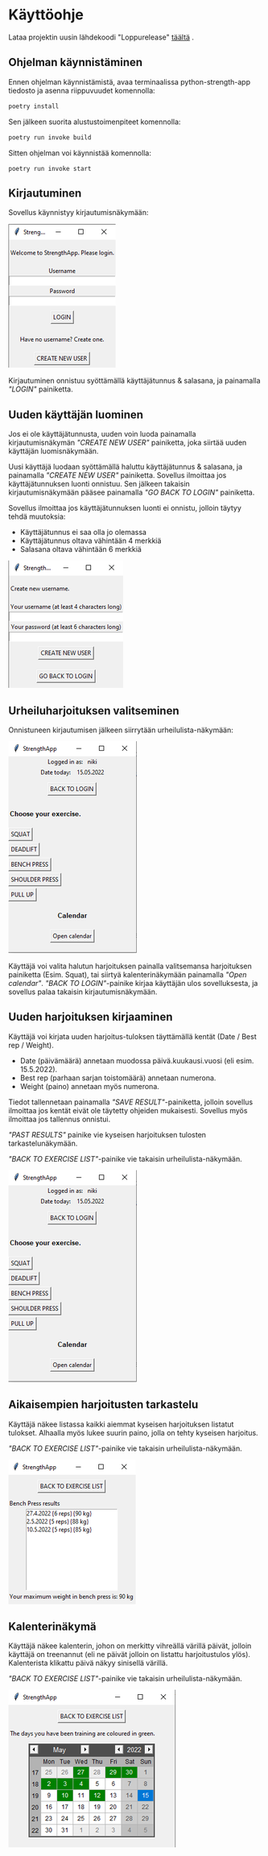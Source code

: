 # Käyttöohje

Lataa projektin uusin lähdekoodi "Loppurelease" [täältä](https://github.com/nikihietala/ot-harjoitustyo/releases) .

## Ohjelman käynnistäminen

Ennen ohjelman käynnistämistä, avaa terminaalissa python-strength-app tiedosto ja asenna riippuvuudet komennolla:

```bash
poetry install
```

Sen jälkeen suorita alustustoimenpiteet komennolla:

```bash
poetry run invoke build
```

Sitten ohjelman voi käynnistää komennolla:

```
poetry run invoke start
```

## Kirjautuminen

Sovellus käynnistyy kirjautumisnäkymään:

![](./kuvat/kirjautumisnakyma.png)

Kirjautuminen onnistuu syöttämällä käyttäjätunnus & salasana, ja painamalla _"LOGIN"_ painiketta.

## Uuden käyttäjän luominen

Jos ei ole käyttäjätunnusta, uuden voin luoda painamalla kirjautumisnäkymän _"CREATE NEW USER"_ painiketta, joka siirtää uuden käyttäjän luomisnäkymään.

Uusi käyttäjä luodaan syöttämällä haluttu käyttäjätunnus & salasana, ja painamalla _"CREATE NEW USER"_ painiketta. Sovellus ilmoittaa jos käyttäjätunnuksen luonti onnistuu.
Sen jälkeen takaisin kirjautumisnäkymään pääsee painamalla _"GO BACK TO LOGIN"_ painiketta.

Sovellus ilmoittaa jos käyttäjätunnuksen luonti ei onnistu, jolloin täytyy tehdä muutoksia:
- Käyttäjätunnus ei saa olla jo olemassa
- Käyttäjätunnus oltava vähintään 4 merkkiä
- Salasana oltava vähintään 6 merkkiä

![](./kuvat/uudenkayttajanluonti.png)

## Urheiluharjoituksen valitseminen

Onnistuneen kirjautumisen jälkeen siirrytään urheilulista-näkymään:

![](./kuvat/urheilulista.png)

Käyttäjä voi valita halutun harjoituksen painalla valitsemansa harjoituksen painiketta (Esim. Squat), tai siirtyä kalenterinäkymään painamalla _"Open calendar"_. 
_"BACK TO LOGIN"_-painike kirjaa käyttäjän ulos sovelluksesta, ja sovellus palaa takaisin kirjautumisnäkymään.

## Uuden harjoituksen kirjaaminen

Käyttäjä voi kirjata uuden harjoitus-tuloksen täyttämällä kentät (Date / Best rep / Weight). 
- Date (päivämäärä) annetaan muodossa päivä.kuukausi.vuosi (eli esim. 15.5.2022). 
- Best rep (parhaan sarjan toistomäärä) annetaan numerona. 
- Weight (paino) annetaan myös numerona. 

Tiedot tallennetaan painamalla _"SAVE RESULT"_-painiketta, jolloin sovellus ilmoittaa jos kentät eivät ole täytetty ohjeiden mukaisesti. Sovellus myös ilmoittaa jos tallennus onnistui. 

_"PAST RESULTS"_ painike vie kyseisen harjoituksen tulosten tarkastelunäkymään. 

_"BACK TO EXERCISE LIST"_-painike vie takaisin urheilulista-näkymään.

![](./kuvat/uusikyykkyharjoitus.png)

## Aikaisempien harjoitusten tarkastelu

Käyttäjä näkee listassa kaikki aiemmat kyseisen harjoituksen listatut tulokset. Alhaalla myös lukee suurin paino, jolla on tehty kyseisen harjoitus. 

_"BACK TO EXERCISE LIST"_-painike vie takaisin urheilulista-näkymään.

![](./kuvat/aikaisemmatharjoitukset.png)

## Kalenterinäkymä

Käyttäjä näkee kalenterin, johon on merkitty vihreällä värillä päivät, jolloin käyttäjä on treenannut (eli ne päivät jolloin on listattu harjoitustulos ylös). Kalenterista klikattu päivä näkyy sinisellä värillä. 

_"BACK TO EXERCISE LIST"_-painike vie takaisin urheilulista-näkymään.

![](./kuvat/urheilukalenteri.png)








